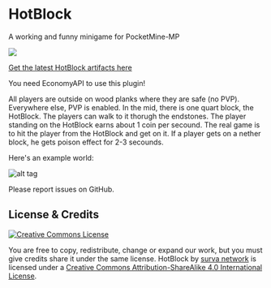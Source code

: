 # HotBlock
A working and funny minigame for PocketMine-MP

![](https://circleci.com/gh/survanetwork/HotBlock.png?style=shield)

[Get the latest HotBlock artifacts here](https://buildtest.yellowlake.net/survanetwork/HotBlock)

You need EconomyAPI to use this plugin!

All players are outside on wood planks where they are safe (no PVP).
Everywhere else, PVP is enabled.
In the mid, there is one quart block, the HotBlock.
The players can walk to it thorugh the endstones.
The player standing on the HotBlock earns about 1 coin per secound.
The real game is to hit the player from the HotBlock and get on it.
If a player gets on a nether block, he gets poison effect for 2-3 secounds.

Here's an example world:

![alt tag](http://i.imgur.com/TgobyZ1.jpg)

Please report issues on GitHub.

## License & Credits
[![Creative Commons License](https://i.creativecommons.org/l/by-sa/4.0/88x31.png)](http://creativecommons.org/licenses/by-sa/4.0/)

You are free to copy, redistribute, change or expand our work, but you must give credits share it under the same license.
HotBlock by [surva network](https://github.com/survanetwork/HotBlock) is licensed under a [Creative Commons Attribution-ShareAlike 4.0 International License](http://creativecommons.org/licenses/by-sa/4.0/).
